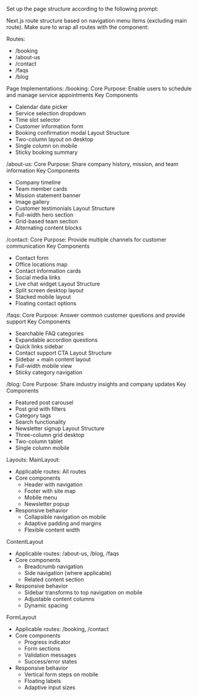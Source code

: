 Set up the page structure according to the following prompt:
   
<page-structure-prompt>
Next.js route structure based on navigation menu items (excluding main route). Make sure to wrap all routes with the component:

Routes:
- /booking
- /about-us
- /contact
- /faqs
- /blog

Page Implementations:
/booking:
Core Purpose: Enable users to schedule and manage service appointments
Key Components
- Calendar date picker
- Service selection dropdown
- Time slot selector
- Customer information form
- Booking confirmation modal
Layout Structure
- Two-column layout on desktop
- Single column on mobile
- Sticky booking summary

/about-us:
Core Purpose: Share company history, mission, and team information
Key Components
- Company timeline
- Team member cards
- Mission statement banner
- Image gallery
- Customer testimonials
Layout Structure
- Full-width hero section
- Grid-based team section
- Alternating content blocks

/contact:
Core Purpose: Provide multiple channels for customer communication
Key Components
- Contact form
- Office locations map
- Contact information cards
- Social media links
- Live chat widget
Layout Structure
- Split screen desktop layout
- Stacked mobile layout
- Floating contact options

/faqs:
Core Purpose: Answer common customer questions and provide support
Key Components
- Searchable FAQ categories
- Expandable accordion questions
- Quick links sidebar
- Contact support CTA
Layout Structure
- Sidebar + main content layout
- Full-width mobile view
- Sticky category navigation

/blog:
Core Purpose: Share industry insights and company updates
Key Components
- Featured post carousel
- Post grid with filters
- Category tags
- Search functionality
- Newsletter signup
Layout Structure
- Three-column grid desktop
- Two-column tablet
- Single column mobile

Layouts:
MainLayout:
- Applicable routes: All routes
- Core components
  - Header with navigation
  - Footer with site map
  - Mobile menu
  - Newsletter popup
- Responsive behavior
  - Collapsible navigation on mobile
  - Adaptive padding and margins
  - Flexible content width

ContentLayout
- Applicable routes: /about-us, /blog, /faqs
- Core components
  - Breadcrumb navigation
  - Side navigation (where applicable)
  - Related content section
- Responsive behavior
  - Sidebar transforms to top navigation on mobile
  - Adjustable content columns
  - Dynamic spacing

FormLayout
- Applicable routes: /booking, /contact
- Core components
  - Progress indicator
  - Form sections
  - Validation messages
  - Success/error states
- Responsive behavior
  - Vertical form steps on mobile
  - Floating labels
  - Adaptive input sizes
</page-structure-prompt>